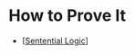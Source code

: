# How to Prove It

- [[Sentential Logic]]


[//begin]: # "Autogenerated link references for markdown compatibility"
[Sentential Logic]: sentential-logic "Sentential Logic"
[//end]: # "Autogenerated link references"